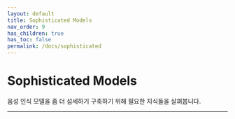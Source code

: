 ```yaml
---
layout: default
title: Sophisticated Models
nav_order: 9
has_children: true
has_toc: false
permalink: /docs/sophisticated
---
```


# Sophisticated Models

음성 인식 모델을 좀 더 섬세하기 구축하기 위해 필요한 지식들을 살펴봅니다.

---